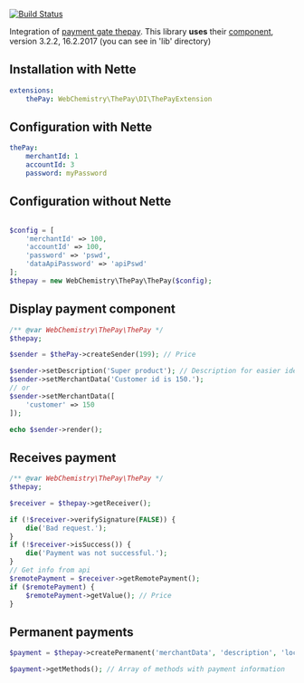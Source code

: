 [![Build Status](https://travis-ci.org/WebChemistry/ThePay.svg?branch=master)](https://travis-ci.org/WebChemistry/ThePay)

Integration of [payment gate thepay](https://www.thepay.cz/). This library **uses** their [component](https://www.thepay.cz/ke-stazeni/), version 3.2.2, 16.2.2017 (you can see in 'lib' directory)

## Installation with Nette
```yaml
extensions:
    thePay: WebChemistry\ThePay\DI\ThePayExtension
```

## Configuration with Nette
```yaml
thePay:
    merchantId: 1
    accountId: 3
    password: myPassword
```

## Configuration without Nette

```php

$config = [
    'merchantId' => 100,
    'accountId' => 100,
    'password' => 'pswd',
    'dataApiPassword' => 'apiPswd'
];
$thepay = new WebChemistry\ThePay\ThePay($config);
```

## Display payment component
```php
/** @var WebChemistry\ThePay\ThePay */
$thepay;

$sender = $thePay->createSender(199); // Price

$sender->setDescription('Super product'); // Description for easier identification in administration
$sender->setMerchantData('Customer id is 150.');
// or
$sender->setMerchantData([
    'customer' => 150
]);

echo $sender->render();
```

## Receives payment
```php
/** @var WebChemistry\ThePay\ThePay */
$thepay;

$receiver = $thepay->getReceiver();

if (!$receiver->verifySignature(FALSE)) {
    die('Bad request.');
}
if (!$receiver->isSuccess()) {
    die('Payment was not successful.');
}
// Get info from api
$remotePayment = $receiver->getRemotePayment();
if ($remotePayment) {
    $remotePayment->getValue(); // Price
}

```

## Permanent payments

```php
$payment = $thepay->createPermanent('merchantData', 'description', 'localhost/returnUrl.php');

$payment->getMethods(); // Array of methods with payment information

```

